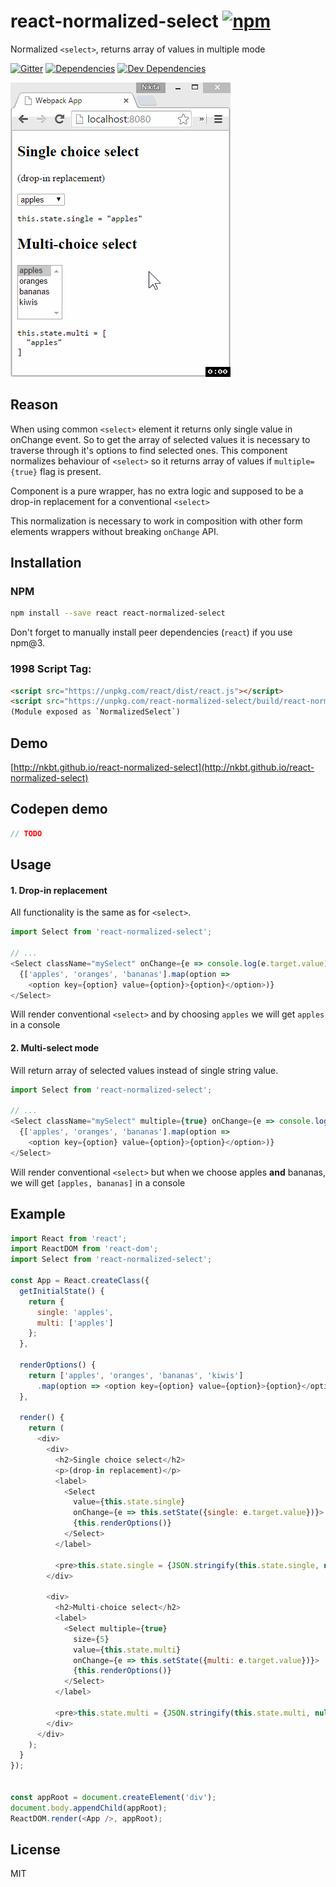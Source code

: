 # react-normalized-select [![npm](https://img.shields.io/npm/v/react-normalized-select.svg?style=flat-square)](https://www.npmjs.com/package/react-normalized-select)

Normalized `<select>`, returns array of values in multiple mode

[![Gitter](https://img.shields.io/gitter/room/nkbt/help.svg?style=flat-square)](https://gitter.im/nkbt/help)
[![Dependencies](https://img.shields.io/david/nkbt/react-normalized-select.svg?style=flat-square)](https://david-dm.org/nkbt/react-normalized-select)
[![Dev Dependencies](https://img.shields.io/david/dev/nkbt/react-normalized-select.svg?style=flat-square)](https://david-dm.org/nkbt/react-normalized-select#info=devDependencies)

![React Normalized Select](react-normalized-select.gif)

## Reason

When using common `<select>` element it returns only single value in onChange event. So to get the array of selected values it is necessary to traverse through it's options to find selected ones. This component normalizes behaviour of `<select>` so it returns array of values if `multiple={true}` flag is present.

Component is a pure wrapper, has no extra logic and supposed to be a drop-in replacement for a conventional `<select>`

This normalization is necessary to work in composition with other form elements wrappers without breaking `onChange` API.


## Installation


### NPM

```sh
npm install --save react react-normalized-select
```

Don't forget to manually install peer dependencies (`react`) if you use npm@3.


### 1998 Script Tag:

```html
<script src="https://unpkg.com/react/dist/react.js"></script>
<script src="https://unpkg.com/react-normalized-select/build/react-normalized-select.js"></script>
(Module exposed as `NormalizedSelect`)
```


## Demo

[http://nkbt.github.io/react-normalized-select](http://nkbt.github.io/react-normalized-select)

## Codepen demo

```js
// TODO
```

## Usage

#### 1. Drop-in replacement

All functionality is the same as for `<select>`.

```js
import Select from 'react-normalized-select';

// ...
<Select className="mySelect" onChange={e => console.log(e.target.value)}>
  {['apples', 'oranges', 'bananas'].map(option =>
    <option key={option} value={option}>{option}</option>)}
</Select>
```

Will render conventional `<select>` and by choosing `apples` we will get `apples` in a console

#### 2. Multi-select mode

Will return array of selected values instead of single string value.

```js
import Select from 'react-normalized-select';

// ...
<Select className="mySelect" multiple={true} onChange={e => console.log(e.target.value)}>
  {['apples', 'oranges', 'bananas'].map(option =>
    <option key={option} value={option}>{option}</option>)}
</Select>
```

Will render conventional `<select>` but when we choose apples **and** bananas, we will get `[apples, bananas]` in a console

## Example

```js
import React from 'react';
import ReactDOM from 'react-dom';
import Select from 'react-normalized-select';

const App = React.createClass({
  getInitialState() {
    return {
      single: 'apples',
      multi: ['apples']
    };
  },

  renderOptions() {
    return ['apples', 'oranges', 'bananas', 'kiwis']
      .map(option => <option key={option} value={option}>{option}</option>);
  },

  render() {
    return (
      <div>
        <div>
          <h2>Single choice select</h2>
          <p>(drop-in replacement)</p>
          <label>
            <Select
              value={this.state.single}
              onChange={e => this.setState({single: e.target.value})}>
              {this.renderOptions()}
            </Select>
          </label>

          <pre>this.state.single = {JSON.stringify(this.state.single, null, '  ')}</pre>
        </div>

        <div>
          <h2>Multi-choice select</h2>
          <label>
            <Select multiple={true}
              size={5}
              value={this.state.multi}
              onChange={e => this.setState({multi: e.target.value})}>
              {this.renderOptions()}
            </Select>
          </label>

          <pre>this.state.multi = {JSON.stringify(this.state.multi, null, '  ')}</pre>
        </div>
      </div>
    );
  }
});


const appRoot = document.createElement('div');
document.body.appendChild(appRoot);
ReactDOM.render(<App />, appRoot);
```


## License

MIT
